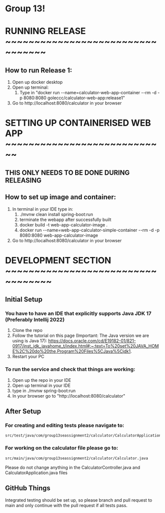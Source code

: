# Group 13!
# RUNNING RELEASE ~~~~~~~~~~~~~~~~~~~~~~~~~~~~~~~~~
## How to run Release 1:
1. Open up docker desktop
2. Open up terminal:
   1. Type in "docker run --name=calculator-web-app-container --rm -d -p 8080:8080 goleccc/calculator-web-app:release1"
3. Go to http://localhost:8080/calculator in your browser

# SETTING UP CONTAINERISED WEB APP ~~~~~~~~~~~~~~~~~~~~~~~~~~~~
## THIS ONLY NEEDS TO BE DONE DURING RELEASING
## How to set up image and container:
1. In terminal in your IDE type in: 
   1. ./mvnw clean install spring-boot:run
   2. terminate the webapp after successfully built
   3. docker build -t web-app-calculator-image .
   4. docker run --name=web-app-calculator-simple-container --rm -d -p 8080:8080 web-app-calculator-image
2. Go to http://localhost:8080/calculator in your browser

# DEVELOPMENT SECTION ~~~~~~~~~~~~~~~~~~~~~~~~~~~~~~~~~~
## Initial Setup
### You have to have an IDE that explicitly supports Java JDK 17 (Preferably Intellij 2022)

1. Clone the repo
2. Follow the tutorial on this page (Important: The Java version we are using is Java 17):
https://docs.oracle.com/cd/E19182-01/821-0917/inst_jdk_javahome_t/index.html#:~:text=To%20set%20JAVA_HOME%2C%20do%20the,Program%20Files%5CJava%5Cjdk1.
3. Restart your PC

### To run the service and check that things are working:
1. Open up the repo in your IDE
2. Open up terminal in your IDE
3. type in ./mvnw spring-boot:run
4. In your browser go to "http://localhost:8080/calculator"

##  After Setup

### For creating and editing tests please navigate to:
	src/test/java/com/group13seassignment2/calculator/CalculatorApplicationTests.java

### For working on the calculator file please go to:
	src/main/java/com/group13seassignment2/calculator/Calculator.java

Please do not change anything in the CalculatorController.java and CalculatorApplication.java files

## GitHub Things

Integrated testing should be set up, so please branch and pull request to main and only continue with the pull request if all tests pass.

